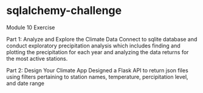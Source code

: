 # sqlalchemy-challenge
Module 10 Exercise

Part 1: Analyze and Explore the Climate Data
  Connect to sqlite database and conduct exploratory precipitation analysis which includes   finding and plotting the precipitation for each year and analyzing the data returns for    the most active stations.
  
Part 2: Design Your Climate App
  Designed a Flask API to return json files using filters pertaining to station names,       temperature, percipitation level, and date range
